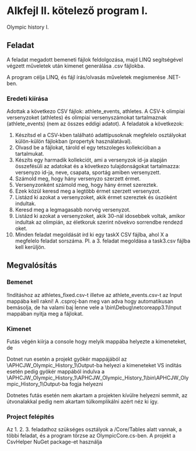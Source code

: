 # Alkfejl II. kötelező program I.
 Olympic history I.

## Feladat

A feladat megadott bemeneti fájlok feldolgozása, majd LINQ segítségével végzett műveletek után kimenet generálása .csv fájlokba.

A program célja LINQ, és fájl írás/olvasás műveletek megismerése .NET-ben.

### Eredeti kiírása

Adottak a következo CSV fájlok: athlete_events, athletes. A CSV-k
olimpiai versenyzoket (athletes) és olimpiai versenyszámokat tartalmaznak
(athlete_events) (nem az összes eddigi adatot). A feladatok a következok:
1. Készítsd el a CSV-kben található adattípusoknak megfelelo osztályokat
külön-külön fájlokban (propertyk használatával).
2. Olvasd be a fájlokat, tárold el egy tetszoleges kollekcióban a tartalmukat.
3. Készíts egy harmadik kollekciót, ami a versenyzok id-ja alapján összefésüli
az adatokat és a következo tulajdonságokat tartalmazza: versenyzo id-ja,
neve, csapata, sportág amiben versenyzett.
4. Számold meg, hogy hány versenyzo szerzett érmet.
5. Versenyzonként számold meg, hogy hány érmet szereztek.
6. Ezek közül keresd meg a legtöbb érmet szerzett versenyzot.
7. Listázd ki azokat a versenyzoket, akik érmet szereztek és úszóként indultak.
8. Keresd meg a legmagasabb norvég versenyzot.
9. Listázd ki azokat a versenyzoket, akik 30-nál idosebbek voltak, amikor
indultak az olimpián, az életkoruk szerint növekvo sorrendbe rendezd oket.
10. Minden feladat megoldását írd ki egy taskX CSV fájlba, ahol X a megfelelo
feladat sorszáma. Pl. a 3. feladat megoldása a task3.csv fájlba kell
kerüljön.

## Megvalósítás

### Bemenet
 !Indításhoz az athletes_fixed.csv-t illetve az athlete_events.csv-t az Input mappába kell rakni! 
 A .csproj-ban meg van adva hogy automatikusan bemásolja, de ha valami baj lenne vele a \bin\Debug\netcoreapp3.1\Input mappában nyitja meg a fájlokat.
 
### Kimenet
 Futás végén kiírja a console hogy melyik mappába helyezte a kimeneteket, de

 Dotnet run esetén a projekt gyökér mappájából az \APHCJW_Olympic_History_1\Output-ba helyezi a kimeneteket
 VS indítás esetén pedig gyökér mappából indulva a \APHCJW_Olympic_History_1\APHCJW_Olympic_History_1\bin\APHCJW_Olympic_History_1\Output-ba fogja helyezni
 
 Dotnetes futás esetén nem akartam a projekten kívülre helyezni semmit, az útvonalakkal pedig nem akartam túlkomplikálni azért néz ki így.
 
### Project felépítés
 Az 1. 2. 3. feladathoz szükséges osztályok a /Core/Tables alatt vannak, a többi feladat, és a program törzse az OlympicCore.cs-ben.
 A projekt a CsvHelper NuGet package-et használja 
